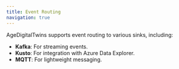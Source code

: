 ```yaml
---
title: Event Routing
navigation: true
---
```


AgeDigitalTwins supports event routing to various sinks, including:

- **Kafka**: For streaming events.
- **Kusto**: For integration with Azure Data Explorer.
- **MQTT**: For lightweight messaging.
